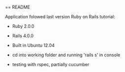 == README


Application folowed last version Ruby on Rails tutorial:

* Ruby 2.0.0

* Rails 4.0.0

* Built in Ubuntu 12.04

* cd into working folder and running 'rails s' in console

* testing with rspec, partially cucumber


